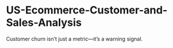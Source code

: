 # US-Ecommerce-Customer-and-Sales-Analysis
  Customer churn isn’t just a metric—it’s a warning signal. 
